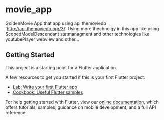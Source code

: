 # movie_app

GoldenMovie App that app using api themoviedb 'http://api.themoviedb.org/3/'
Using more thechnolgy in this app like using ScopedModelDescendant statmanagment and other technologies
like youtubePlayer webview and other...

## Getting Started

This project is a starting point for a Flutter application.

A few resources to get you started if this is your first Flutter project:

- [Lab: Write your first Flutter app](https://flutter.dev/docs/get-started/codelab)
- [Cookbook: Useful Flutter samples](https://flutter.dev/docs/cookbook)

For help getting started with Flutter, view our
[online documentation](https://flutter.dev/docs), which offers tutorials,
samples, guidance on mobile development, and a full API reference.
